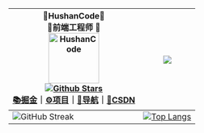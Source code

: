 <div align=center>

| 📖HushanCode📖<br />🎈前端工程师 🎈<br /><img alt="HushanCode" src="https://encrypted-tbn0.gstatic.com/images?q=tbn:ANd9GcRrviVVzfrx2cLaG9vj4K7FOPuOdm1sFoX09XXlBgMkGWhimlI3KiCgdaYcwLrQklx6IjE&usqp=CAU" width=100 /><br />  [![Github Stars](https://img.shields.io/github/stars/HushanCode?color=faf408&label=github%20stars&logo=github)](https://github.com/HushanCode)<br>[📚掘金](https://juejin.cn/user/3109845573069422)｜[⚙️项目](https://www.yuque.com/404name/blog/works)｜[🔖导航](https://404name.notion.site/404name/c2807e121dc74e9facc0f77148817aaf?v=46710760d6ab47829adffb707d4a3b3e)｜[🚀CSDN](https://blog.csdn.net/weixin_45590872) | ![](http://github-profile-summary-cards.vercel.app/api/cards/stats?username=xzhuling&theme=default) |
| ------------------------------------------------------------ | ------------------------------------------------------------ |
| ![GitHub Streak](https://github-profile-trophy.vercel.app/?username=HushanCode&row=2&column=3) | [![Top Langs](https://github-readme-stats.vercel.app/api/top-langs/?username=HushanCode&layout=compact)](https://github.com/anuraghazra/github-readme-stats) |


